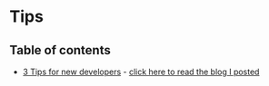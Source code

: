 # Tips 

## Table of contents
- [3 Tips for new developers](3_tips_for_new_developers.md) - [click here to read the blog I posted](https://dev.to/ram2510/how-to-automate-your-git-workflow-ilh)